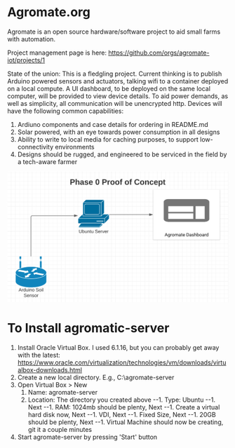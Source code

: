 # Agromate.org
Agromate is an open source hardware/software project to aid small farms with automation.

Project management page is here: https://github.com/orgs/agromate-iot/projects/1

State of the union:
This is a fledgling project.  Current thinking is to publish Arduino powered sensors and actuators, talking wifi to a container deployed on a local compute.  A UI dashboard, to be deployed on the same local computer, will be provided to view device details.  To aid power demands, as well as simplicity, all communication will be unencrypted http.  Devices will have the following common capabilities:
1. Ardiuno components and case details for ordering in README.md
1. Solar powered, with an eye towards power consumption in all designs
1. Ability to write to local media for caching purposes, to support low-connectivity environments
1. Designs should be rugged, and engineered to be serviced in the field by a tech-aware farmer

![High Level Design](https://github.com/agromate-iot/agromate-docs/blob/main/img/hldPhase0.png)

# To Install agromatic-server
1. Install Oracle Virtual Box. I used 6.1.16, but you can probably get away with the latest: https://www.oracle.com/virtualization/technologies/vm/downloads/virtualbox-downloads.html
1. Create a new local directory.  E.g., C:\agromate-server
1. Open Virtual Box > New
   1. Name: agromate-server
   1. Location: The directory you created above
--1. Type: Ubuntu
--1. Next
--1. RAM: 1024mb should be plenty, Next
--1. Create a virtual hard disk now, Next
--1. VDI, Next
--1. Fixed Size, Next
--1. 20GB should be plenty, Next
--1. Virtual Machine should now be creating, git it a couple minutes
1. Start agromate-server by pressing 'Start' button
